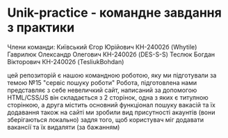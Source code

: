 # Unik-practice - командне завдання з практики

Члени команди:
Київський Єгор Юрійович КН-24002б (Whytile)
Гаврилюк Олександр Олегович КН-24002б (DES-S-S)
Теслюк Богдан Вікторович КН-24002б (TesliukBohdan)

цей репозиторій є нашою командною роботою, яку ми підготували за темою №15 "сервіс пошуку роботи"
Робота, підготовлена нами представляє з себе невеличкий сайт, написаний за допомогою HTML/CSS/JS
він складається з 2 сторінок, одна з яких є титулною сторінкою, а друга містить основний функціонал пошуку вакасій та їх додавання
також на сайті ми зробили вид присутності акаунтів (вони зберігаються локально) задля того, щоб користувач міг додавати вакансії та їх видаляти (за бажанням)
